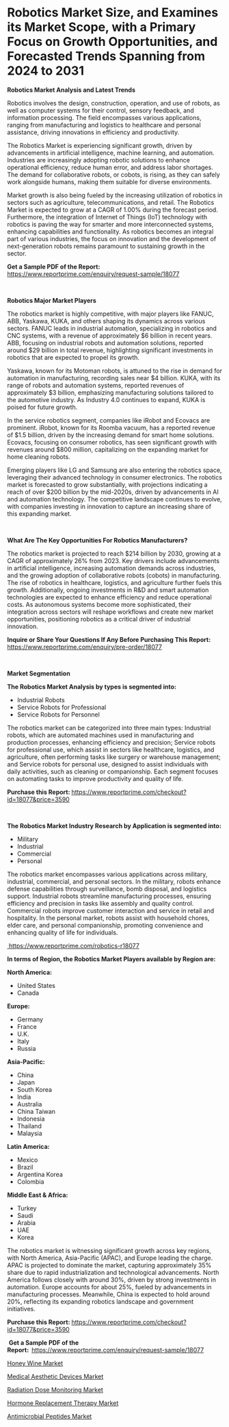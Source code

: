 <p><h1>Robotics Market Size, and Examines its Market Scope, with a Primary Focus on Growth Opportunities, and Forecasted Trends Spanning from 2024 to 2031</h1></p><p><strong>Robotics Market Analysis and Latest Trends</strong></p>
<p><p>Robotics involves the design, construction, operation, and use of robots, as well as computer systems for their control, sensory feedback, and information processing. The field encompasses various applications, ranging from manufacturing and logistics to healthcare and personal assistance, driving innovations in efficiency and productivity.</p><p>The Robotics Market is experiencing significant growth, driven by advancements in artificial intelligence, machine learning, and automation. Industries are increasingly adopting robotic solutions to enhance operational efficiency, reduce human error, and address labor shortages. The demand for collaborative robots, or cobots, is rising, as they can safely work alongside humans, making them suitable for diverse environments.</p><p>Market growth is also being fueled by the increasing utilization of robotics in sectors such as agriculture, telecommunications, and retail. The Robotics Market is expected to grow at a CAGR of 1.00% during the forecast period. Furthermore, the integration of Internet of Things (IoT) technology with robotics is paving the way for smarter and more interconnected systems, enhancing capabilities and functionality. As robotics becomes an integral part of various industries, the focus on innovation and the development of next-generation robots remains paramount to sustaining growth in the sector.</p></p>
<p><strong>Get a Sample PDF of the Report:&nbsp;</strong> <a href="https://www.reportprime.com/enquiry/request-sample/18077?utm_campaign=1141&utm_medium=2&utm_source=Github&utm_content=ia&utm_term=20112024&utm_id=robotics">https://www.reportprime.com/enquiry/request-sample/18077</a></p>
<p>&nbsp;</p>
<p><strong>Robotics Major Market Players</strong></p>
<p><p>The robotics market is highly competitive, with major players like FANUC, ABB, Yaskawa, KUKA, and others shaping its dynamics across various sectors. FANUC leads in industrial automation, specializing in robotics and CNC systems, with a revenue of approximately $6 billion in recent years. ABB, focusing on industrial robots and automation solutions, reported around $29 billion in total revenue, highlighting significant investments in robotics that are expected to propel its growth.</p><p>Yaskawa, known for its Motoman robots, is attuned to the rise in demand for automation in manufacturing, recording sales near $4 billion. KUKA, with its range of robots and automation systems, reported revenues of approximately $3 billion, emphasizing manufacturing solutions tailored to the automotive industry. As Industry 4.0 continues to expand, KUKA is poised for future growth.</p><p>In the service robotics segment, companies like iRobot and Ecovacs are prominent. iRobot, known for its Roomba vacuum, has a reported revenue of $1.5 billion, driven by the increasing demand for smart home solutions. Ecovacs, focusing on consumer robotics, has seen significant growth with revenues around $800 million, capitalizing on the expanding market for home cleaning robots.</p><p>Emerging players like LG and Samsung are also entering the robotics space, leveraging their advanced technology in consumer electronics. The robotics market is forecasted to grow substantially, with projections indicating a reach of over $200 billion by the mid-2020s, driven by advancements in AI and automation technology. The competitive landscape continues to evolve, with companies investing in innovation to capture an increasing share of this expanding market.</p></p>
<p>&nbsp;</p>
<p><strong>What Are The Key Opportunities For Robotics Manufacturers?</strong></p>
<p><p>The robotics market is projected to reach $214 billion by 2030, growing at a CAGR of approximately 26% from 2023. Key drivers include advancements in artificial intelligence, increasing automation demands across industries, and the growing adoption of collaborative robots (cobots) in manufacturing. The rise of robotics in healthcare, logistics, and agriculture further fuels this growth. Additionally, ongoing investments in R&D and smart automation technologies are expected to enhance efficiency and reduce operational costs. As autonomous systems become more sophisticated, their integration across sectors will reshape workflows and create new market opportunities, positioning robotics as a critical driver of industrial innovation.</p></p>
<p><strong>Inquire or Share Your Questions If Any Before Purchasing This Report:</strong> <a href="https://www.reportprime.com/enquiry/pre-order/18077?utm_campaign=1141&utm_medium=2&utm_source=Github&utm_content=ia&utm_term=20112024&utm_id=robotics">https://www.reportprime.com/enquiry/pre-order/18077</a></p>
<p>&nbsp;</p>
<p><strong>Market Segmentation</strong></p>
<p><strong>The Robotics Market Analysis by types is segmented into:</strong></p>
<p><ul><li>Industrial Robots</li><li>Service Robots for Professional</li><li>Service Robots for Personnel</li></ul></p>
<p><p>The robotics market can be categorized into three main types: Industrial robots, which are automated machines used in manufacturing and production processes, enhancing efficiency and precision; Service robots for professional use, which assist in sectors like healthcare, logistics, and agriculture, often performing tasks like surgery or warehouse management; and Service robots for personal use, designed to assist individuals with daily activities, such as cleaning or companionship. Each segment focuses on automating tasks to improve productivity and quality of life.</p></p>
<p><strong>Purchase this Report:&nbsp;</strong><a href="https://www.reportprime.com/checkout?id=18077&price=3590&utm_campaign=1141&utm_medium=2&utm_source=Github&utm_content=ia&utm_term=20112024&utm_id=robotics">https://www.reportprime.com/checkout?id=18077&price=3590</a></p>
<p>&nbsp;</p>
<p><strong>The Robotics Market Industry Research by Application is segmented into:</strong></p>
<p><ul><li>Military</li><li>Industrial</li><li>Commercial</li><li>Personal</li></ul></p>
<p><p>The robotics market encompasses various applications across military, industrial, commercial, and personal sectors. In the military, robots enhance defense capabilities through surveillance, bomb disposal, and logistics support. Industrial robots streamline manufacturing processes, ensuring efficiency and precision in tasks like assembly and quality control. Commercial robots improve customer interaction and service in retail and hospitality. In the personal market, robots assist with household chores, elder care, and personal companionship, promoting convenience and enhancing quality of life for individuals.</p></p>
<p><a href="https://www.reportprime.com/robotics-r18077?utm_campaign=1141&utm_medium=2&utm_source=Github&utm_content=ia&utm_term=20112024&utm_id=robotics">&nbsp;https://www.reportprime.com/robotics-r18077</a></p>
<p><strong>In terms of Region, the Robotics Market Players available by Region are:</strong></p>
<p>
    <p> <strong> North America: </strong>
        <ul>
            <li>United States</li>
            <li>Canada</li>
        </ul>
        </p> 
    <p> <strong> Europe: </strong>
        <ul>
            <li>Germany</li>
            <li>France</li>
            <li>U.K.</li>
            <li>Italy</li>
            <li>Russia</li>
        </ul>
        </p> 
    <p> <strong> Asia-Pacific: </strong>
        <ul>
            <li>China</li>
            <li>Japan</li>
            <li>South Korea</li>
            <li>India</li>
            <li>Australia</li>
            <li>China Taiwan</li>
            <li>Indonesia</li>
            <li>Thailand</li>
            <li>Malaysia</li>
        </ul>
        </p> 
    <p> <strong> Latin America: </strong>
        <ul>
            <li>Mexico</li>
            <li>Brazil</li>
            <li>Argentina Korea</li>
            <li>Colombia</li>
        </ul>
        </p> 
    <p> <strong> Middle East & Africa: </strong>
        <ul>
            <li>Turkey</li>
            <li>Saudi</li>
            <li>Arabia</li>
            <li>UAE</li>
            <li>Korea</li>
        </ul>
    </p>
    </p>
<p><p>The robotics market is witnessing significant growth across key regions, with North America, Asia-Pacific (APAC), and Europe leading the charge. APAC is projected to dominate the market, capturing approximately 35% share due to rapid industrialization and technological advancements. North America follows closely with around 30%, driven by strong investments in automation. Europe accounts for about 25%, fueled by advancements in manufacturing processes. Meanwhile, China is expected to hold around 20%, reflecting its expanding robotics landscape and government initiatives.</p></p>
<p><strong>Purchase this Report: </strong><a href="https://www.reportprime.com/checkout?id=18077&price=3590&utm_campaign=1141&utm_medium=2&utm_source=Github&utm_content=ia&utm_term=20112024&utm_id=robotics">https://www.reportprime.com/checkout?id=18077&price=3590</a></p>
<p>&nbsp;<strong>Get a Sample PDF of the Report:&nbsp;&nbsp;</strong><a href="https://www.reportprime.com/enquiry/request-sample/18077?utm_campaign=1141&utm_medium=2&utm_source=Github&utm_content=ia&utm_term=20112024&utm_id=robotics">https://www.reportprime.com/enquiry/request-sample/18077</a></p>
<p><strong></strong></p>
<p><p><a href="https://www.linkedin.com/pulse/honey-wine-market-shifts-strategic-analysis-2024-2031-knowsurv-cihbe?utm_campaign=1141&utm_medium=2&utm_source=Github&utm_content=ia&utm_term=20112024&utm_id=robotics">Honey Wine Market</a></p><p><a href="https://www.linkedin.com/pulse/medical-aesthetic-devices-market-growth-overview-industry-a0kxe?utm_campaign=1141&utm_medium=2&utm_source=Github&utm_content=ia&utm_term=20112024&utm_id=robotics">Medical Aesthetic Devices Market</a></p><p><a href="https://www.linkedin.com/pulse/radiation-dose-monitoring-market-growth-expected-97-cagr-y8vpe?utm_campaign=1141&utm_medium=2&utm_source=Github&utm_content=ia&utm_term=20112024&utm_id=robotics">Radiation Dose Monitoring Market</a></p><p><a href="https://issuu.com/reportprime-2/docs/hormone-replacement-therapy-market-_afb0eef9ef7a6b?utm_campaign=1141&utm_medium=2&utm_source=Github&utm_content=ia&utm_term=20112024&utm_id=robotics">Hormone Replacement Therapy Market</a></p><p><a href="https://issuu.com/reportprime-2/docs/antimicrobial-peptides-market-size-_7156c4e1f82894?utm_campaign=1141&utm_medium=2&utm_source=Github&utm_content=ia&utm_term=20112024&utm_id=robotics">Antimicrobial Peptides Market</a></p></p>